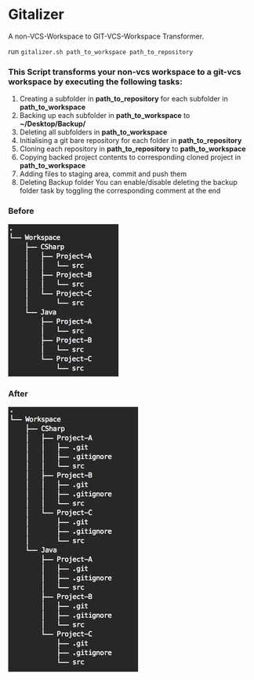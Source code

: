 Gitalizer
=========

A non-VCS-Workspace to GIT-VCS-Workspace Transformer.    

run `gitalizer.sh path_to_workspace path_to_repository`

### This Script transforms your non-vcs workspace to a git-vcs workspace by executing the following tasks:
  
1. Creating a subfolder in **path_to_repository** for each subfolder in **path_to_workspace**
2. Backing up each subfolder in **path_to_workspace** to **~/Desktop/Backup/**
3. Deleting all subfolders in **path_to_workspace**
4. Initialising a git bare repository for each folder in **path_to_repository**
5. Cloning each repository in **path_to_repository** to **path_to_workspace**
6. Copying backed project contents to corresponding cloned project in **path_to_workspace**
7. Adding files to staging area, commit and push them
8. Deleting Backup folder
   You can enable/disable deleting the backup folder task by toggling the corresponding comment at the end

### Before
![alt text](https://github.com/dbon/gitalizer/blob/master/non-vcs.png "Non-VCS Workspace")

### After
![alt text](https://github.com/dbon/gitalizer/blob/master/git-vcs.png "GIT-VCS Workspace")
